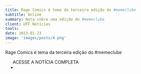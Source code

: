 ```yaml
---
title: Rage Comics é tema da terceira edição do #memeclube
subtitle: Online
summary: Nota sobre uma edição do #memeclube
client: UFF Notícias
tools: 
date: 2013-01-23
image: 'images/posts/4.png'
---
```


Rage Comics é tema da terceira edição do #memeclube

<div class="post__share"><ul class="share__list list-reset">ACESSE A NOTÍCIA COMPLETA<li class="share__item" style="margin-left: 10px"><a class="share__link share__facebook" style="background: #fa5657" href="http://www.noticias.uff.br/noticias/2013/01/rage-comics-memeclube.php" 
onclick=window.open(this.href, 'pop-up', 'left=20,top=20,width=500,height=500,toolbar=1,resizable=0'); return false;" title="Link" rel="nofollow"><i class="fa-solid fa-link"></i></a></li></ul></div>
<!-- <div class="gallery-box"><div class="gallery"><img src="/clipping/images/example-1.jpg" loading="lazy" alt="Project"><img src="/clipping/images/example-2.jpg" loading="lazy" alt="Project"></div><em>Gallery / <a href="https://www.freepik.com/" target="_blank">Freepic</a></em></div> -->
